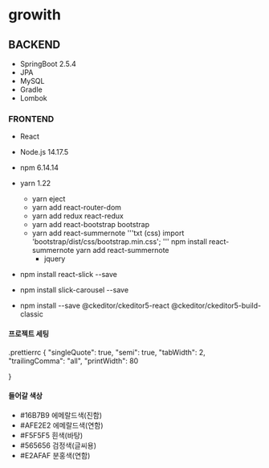 # growith

## BACKEND

- SpringBoot 2.5.4
- JPA
- MySQL
- Gradle
- Lombok

### FRONTEND

- React
- Node.js 14.17.5
- npm 6.14.14
- yarn 1.22

  - yarn eject
  - yarn add react-router-dom
  - yarn add redux react-redux
  - yarn add react-bootstrap bootstrap
  - yarn add react-summernote
    '''txt (css)
    import 'bootstrap/dist/css/bootstrap.min.css';
    '''
    npm install react-summernote
    yarn add react-summernote
    - jquery

- npm install react-slick --save
- npm install slick-carousel --save
- npm install --save @ckeditor/ckeditor5-react @ckeditor/ckeditor5-build-classic

#### 프로젝트 세팅

.prettierrc
{
"singleQuote": true,
"semi": true,
"tabWidth": 2,
"trailingComma": "all",
"printWidth": 80

}

#### 들어갈 색상

- #16B7B9 에메랄드색(진함)
- #AFE2E2 에메랄드색(연함)
- #F5F5F5 흰색(바탕)
- #565656 검정색(글씨용)
- #E2AFAF 분홍색(연함)
